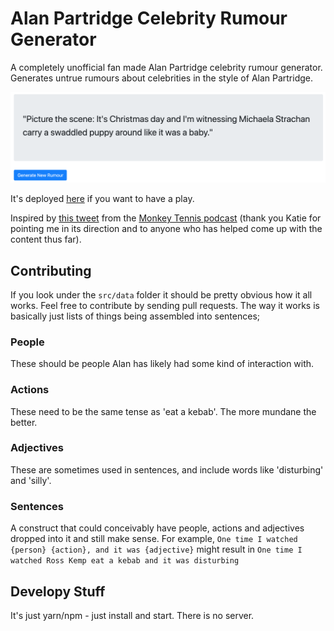 # Alan Partridge Celebrity Rumour Generator

A completely unofficial fan made Alan Partridge celebrity rumour generator. Generates untrue rumours about celebrities in the style of Alan Partridge.

![Screenshot](/public/screenshot.png?raw=true)

It's deployed [here](https://alan-partridge-celebrity-rumour-generator.netlify.app/) if you want to have a play.

Inspired by [this tweet](https://twitter.com/ThePartridgePod/status/1316837915402665987) from the [Monkey Tennis podcast](https://podfollow.com/monkeytennis/view) (thank you Katie for pointing me in its direction and to anyone who has helped come up with the content thus far).

## Contributing

If you look under the `src/data` folder it should be pretty obvious how it all works. Feel free to contribute by sending pull requests. The way it works is basically just lists of things being assembled into sentences;

### People

These should be people Alan has likely had some kind of interaction with.

### Actions

These need to be the same tense as 'eat a kebab'. The more mundane the better.

### Adjectives

These are sometimes used in sentences, and include words like 'disturbing' and 'silly'.

### Sentences

A construct that could conceivably have people, actions and adjectives dropped into it and still make sense. For example, `One time I watched {person} {action}, and it was {adjective}` might result in `One time I watched Ross Kemp eat a kebab and it was disturbing`

## Developy Stuff

It's just yarn/npm - just install and start. There is no server.
